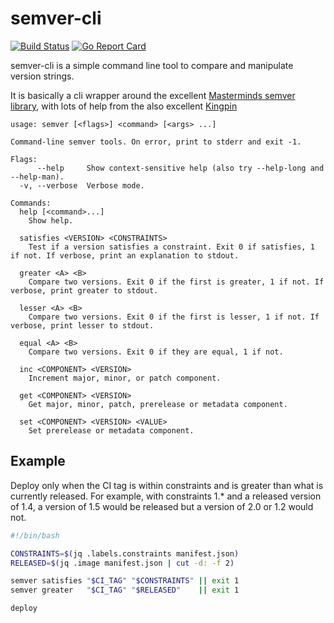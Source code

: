 semver-cli
==========

[![Build Status](https://travis-ci.org/davidrjonas/semver-cli.svg?branch=master)](https://travis-ci.org/davidrjonas/semver-cli)
[![Go Report Card](https://goreportcard.com/badge/github.com/davidrjonas/semver-cli)](https://goreportcard.com/report/github.com/davidrjonas/semver-cli)

semver-cli is a simple command line tool to compare and manipulate version strings.

It is basically a cli wrapper around the excellent [Masterminds semver library](https://github.com/Masterminds/semver), with lots of help from the also excellent [Kingpin](https://github.com/alecthomas/kingpin)

```
usage: semver [<flags>] <command> [<args> ...]

Command-line semver tools. On error, print to stderr and exit -1.

Flags:
      --help     Show context-sensitive help (also try --help-long and --help-man).
  -v, --verbose  Verbose mode.

Commands:
  help [<command>...]
    Show help.

  satisfies <VERSION> <CONSTRAINTS>
    Test if a version satisfies a constraint. Exit 0 if satisfies, 1 if not. If verbose, print an explanation to stdout.

  greater <A> <B>
    Compare two versions. Exit 0 if the first is greater, 1 if not. If verbose, print greater to stdout.

  lesser <A> <B>
    Compare two versions. Exit 0 if the first is lesser, 1 if not. If verbose, print lesser to stdout.

  equal <A> <B>
    Compare two versions. Exit 0 if they are equal, 1 if not.

  inc <COMPONENT> <VERSION>
    Increment major, minor, or patch component.

  get <COMPONENT> <VERSION>
    Get major, minor, patch, prerelease or metadata component.

  set <COMPONENT> <VERSION> <VALUE>
    Set prerelease or metadata component.
```

Example
-------

Deploy only when the CI tag is within constraints and is greater than what is currently released. For example, with constraints 1.* and a released version of 1.4, a version of 1.5 would be released but a version of 2.0 or 1.2 would not.

```bash
#!/bin/bash

CONSTRAINTS=$(jq .labels.constraints manifest.json)
RELEASED=$(jq .image manifest.json | cut -d: -f 2)

semver satisfies "$CI_TAG" "$CONSTRAINTS" || exit 1
semver greater   "$CI_TAG" "$RELEASED"    || exit 1

deploy
```
